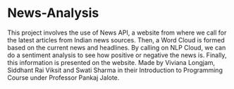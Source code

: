 # News-Analysis
This project involves the use of News API, a website from where we call for the latest articles from Indian news sources.  Then, a Word Cloud is formed based on the current news and headlines. By calling on NLP Cloud, we can do a sentiment analysis to see how positive or negative the news is.  Finally, this information is presented on the website. Made by Viviana Longjam, Siddhant Rai Viksit and Swati Sharma in their Introduction to Programming Course under Professor Pankaj Jalote.
